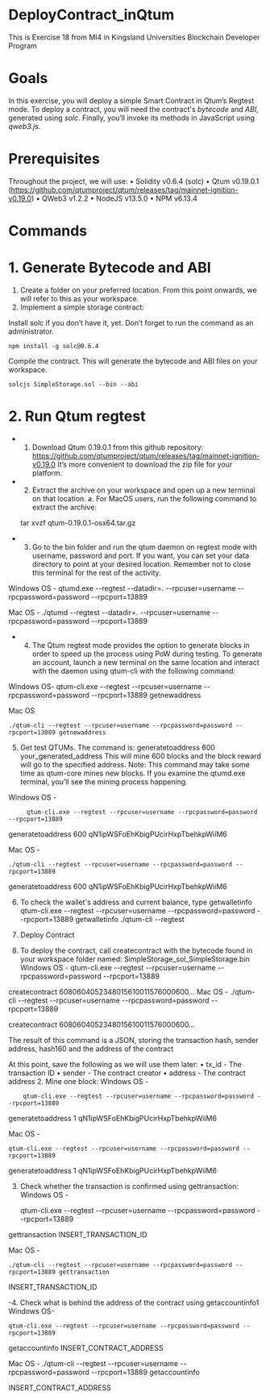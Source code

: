 # DeployContract_inQtum
This is Exercise 18 from MI4 in Kingsland Universities Blockchain Developer Program

# Goals 
In this exercise, you will deploy a simple Smart Contract in Qtum’s Regtest mode.
To deploy a contract, you will need the contract's *bytecode* and *ABI*, generated using *solc*.
Finally, you’ll invoke its methods in JavaScript using *qweb3.js*.

# Prerequisites
Throughout the project, we will use:
• Solidity v0.6.4 (solc)
• Qtum v0.19.0.1 (https://github.com/qtumproject/qtum/releases/tag/mainnet-ignition-v0.19.0)
• QWeb3 v1.2.2
• NodeJS v13.5.0
• NPM v6.13.4

# Commands

# 1. Generate Bytecode and ABI
1. Create a folder on your preferred location. From this point onwards, we will refer to this as your workspace.
2. Implement a simple storage contract:

Install solc if you don’t have it, yet. Don’t forget to run the command as an administrator.

    npm install -g solc@0.6.4
    
Compile the contract. This will generate the bytecode and ABI files on your workspace.

    solcjs SimpleStorage.sol --bin --abi
    
# 2. Run Qtum regtest
- 1. Download Qtum 0.19.0.1 from this github repository:
https://github.com/qtumproject/qtum/releases/tag/mainnet-ignition-v0.19.0
It’s more convenient to download the zip file for your platform.

- 2. Extract the archive on your workspace and open up a new terminal on that location.
a. For MacOS users, run the following command to extract the archive:

    tar xvzf qtum-0.19.0.1-osx64.tar.gz

- 3. Go to the bin folder and run the qtum daemon on regtest mode with username, password and port.
If you want, you can set your data directory to point at your desired location.
Remember not to close this terminal for the rest of the activity.

Windows OS -
       qtumd.exe --regtest --datadir=. --rpcuser=username --rpcpassword=password --rpcport=13889
       
Mac OS -
      ./qtumd --regtest --datadir=. --rpcuser=username --rpcpassword=password --rpcport=13889

- 4. The Qtum regtest mode provides the option to generate blocks in order to speed up the process using PoW
during testing. To generate an account, launch a new terminal on the same location and interact with the
daemon using qtum-cli with the following command:

Windows OS- 
    qtum-cli.exe --regtest --rpcuser=username --rpcpassword=password --rpcport=13889 getnewaddress
    
Mac OS
    
    ./qtum-cli --regtest --rpcuser=username --rpcpassword=password --rpcport=13889 getnewaddress
    
5. Get test QTUMs. The command is: generatetoaddress 600 your_generated_address
This will mine 600 blocks and the block reward will go to the specified address.
Note: This command may take some time as qtum-core mines new blocks.
If you examine the qtumd.exe terminal, you’ll see the mining process happening.

Windows OS -
         
         qtum-cli.exe --regtest --rpcuser=username --rpcpassword=password --rpcport=13889

generatetoaddress 600 qN1ipWSFoEhKbigPUcirHxpTbehkpWiiM6
  
  Mac OS -
  
    ./qtum-cli --regtest --rpcuser=username --rpcpassword=password --rpcport=13889
    
generatetoaddress 600 qN1ipWSFoEhKbigPUcirHxpTbehkpWiiM6

6. To check the wallet's address and current balance, type getwalletinfo
qtum-cli.exe --regtest --rpcuser=username --rpcpassword=password --rpcport=13889 getwalletinfo
./qtum-cli --regtest

3. Deploy Contract
1. To deploy the contract, call createcontract with the bytecode found in your workspace folder named:
SimpleStorage_sol_SimpleStorage.bin
Windows OS -
        qtum-cli.exe --regtest --rpcuser=username --rpcpassword=password --rpcport=13889

createcontract 6080604052348015610011576000600...
Mac OS -
        ./qtum-cli --regtest --rpcuser=username --rpcpassword=password --rpcport=13889

createcontract 6080604052348015610011576000600...

The result of this command is a JSON, storing the transaction hash, sender address, hash160 and the
address of the contract

At this point, save the following as we will use them later:
• tx_id - The transaction ID
• sender - The contract creator
• address - The contract address
2. Mine one block:
Windows OS -

        qtum-cli.exe --regtest --rpcuser=username --rpcpassword=password --rpcport=13889

generatetoaddress 1 qN1ipWSFoEhKbigPUcirHxpTbehkpWiiM6

Mac OS -

    qtum-cli.exe --regtest --rpcuser=username --rpcpassword=password --rpcport=13889

generatetoaddress 1 qN1ipWSFoEhKbigPUcirHxpTbehkpWiiM6

3. Check whether the transaction is confirmed using gettransaction:
Windows OS -

    qtum-cli.exe --regtest --rpcuser=username --rpcpassword=password --rpcport=13889

gettransaction INSERT_TRANSACTION_ID

Mac OS -

    ./qtum-cli --regtest --rpcuser=username --rpcpassword=password --rpcport=13889 gettransaction

INSERT_TRANSACTION_ID

-4. Check what is behind the address of the contract using getaccountinfo1
Windows OS- 

    qtum-cli.exe --regtest --rpcuser=username --rpcpassword=password --rpcport=13889

getaccountinfo INSERT_CONTRACT_ADDRESS

Mac OS -
        ./qtum-cli --regtest --rpcuser=username --rpcpassword=password --rpcport=13889 getaccountinfo

INSERT_CONTRACT_ADDRESS
